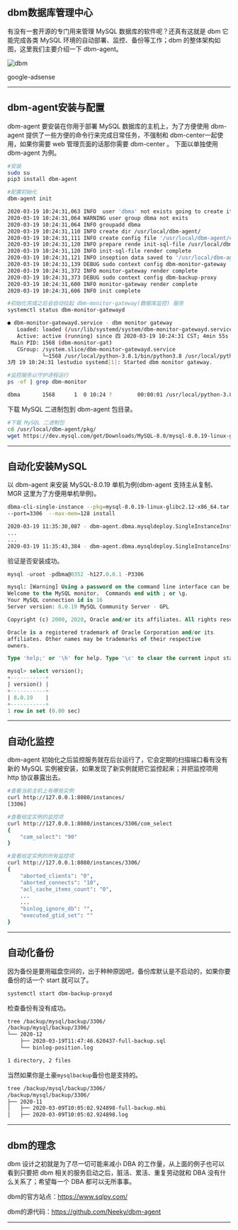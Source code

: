 ## dbm数据库管理中心
有没有一套开源的专门用来管理 MySQL 数据库的软件呢？还真有这就是 dbm 它能完成各类 MySQL 环境的自动部署、监控、备份等工作；dbm 的整体架构如图，这里我们主要介绍一下 dbm-agent。

![dbm](static/2020-12/dbm.png)

google-adsense

---

## dbm-agent安装与配置
dbm-agent 要安装在你用于部署 MySQL 数据库的主机上，为了方便使用 dbm-agent 提供了一些方便的命令行来完成日常任务，不强制和 dbm-center一起使用，如果你需要 web 管理页面的话那你需要 dbm-center 。 下面以单独使用 dbm-agent 为例。

```bash
#安装
sudo su 
pip3 install dbm-agent

#配置初始化
dbm-agent init

2020-03-19 10:24:31,063 INFO  user 'dbma' not exists going to create it 
2020-03-19 10:24:31,064 WARNING user group dbma not exits
2020-03-19 10:24:31,064 INFO groupadd dbma
2020-03-19 10:24:31,110 INFO create dir /usr/local/dbm-agent/
2020-03-19 10:24:31,111 INFO create config file '/usr/local/dbm-agent/etc/dbma.cnf' 
2020-03-19 10:24:31,120 INFO prepare rende init-sql-file /usr/local/dbm-agent/etc/init-users.sql
2020-03-19 10:24:31,120 INFO init-sql-file render complete
2020-03-19 10:24:31,121 INFO inseption data saved to '/usr/local/dbm-agent/logs/auto-inseption.db' 
2020-03-19 10:24:31,139 DEBUG sudo context config dbm-monitor-gateway
2020-03-19 10:24:31,372 INFO monitor-gateway render complete
2020-03-19 10:24:31,373 DEBUG sudo context config dbm-backup-proxy
2020-03-19 10:24:31,600 INFO monitor-gateway render complete
2020-03-19 10:24:31,606 INFO init complete

#初始化完成之后会自动拉起 dbm-monitor-gateway(数据库监控) 服务
systemctl status dbm-monitor-gatewayd

● dbm-monitor-gatewayd.service - dbm monitor gateway
   Loaded: loaded (/usr/lib/systemd/system/dbm-monitor-gatewayd.service; enabled; vendor preset: disabled)
   Active: active (running) since 四 2020-03-19 10:24:31 CST; 4min 55s ago
 Main PID: 1568 (dbm-monitor-gat)
   CGroup: /system.slice/dbm-monitor-gatewayd.service
           └─1568 /usr/local/python-3.8.1/bin/python3.8 /usr/local/python/bin/dbm-monitor-gate...
3月 19 10:24:31 lestudio systemd[1]: Started dbm monitor gateway.

#监控服务以守护进程运行
ps -ef | grep dbm-monitor

dbma       1568      1  0 10:24 ?        00:00:01 /usr/local/python-3.8.1/bin/python3.8 /usr/local/python/bin/dbm-monitor-gateway --monitor-user=monitor --monitor-password=dbma@0352 --bind-ip=127.0.0.1 --bind-port=8080 start

```
下载 MySQL 二进制包到 dbm-agent 包目录。
```bash
#下载 MySQL 二进制包
cd /usr/local/dbm-agent/pkg/ 
wget https://dev.mysql.com/get/Downloads/MySQL-8.0/mysql-8.0.19-linux-glibc2.12-x86_64.tar.xz
```

---


## 自动化安装MySQL
以 dbm-agent 来安装 MySQL-8.0.19 单机为例(dbm-agent 支持主从复制、MGR 这里为了方便用单机举例)。
```bash
dbma-cli-single-instance --pkg=mysql-8.0.19-linux-glibc2.12-x86_64.tar.xz \
--port=3306  --max-mem=128 install

2020-03-19 11:35:30,087 - dbm-agent.dbma.mysqldeploy.SingleInstanceInstaller.install - im - INFO - 1118 - execute checkings for install mysql
...
...
2020-03-19 11:35:43,384 - dbm-agent.dbma.mysqldeploy.SingleInstanceInstaller.install - im - INFO - 1153 - install mysql single instance complete
```
验证是否安装成功。
```sql
mysql -uroot -pdbma@0352 -h127.0.0.1 -P3306

mysql: [Warning] Using a password on the command line interface can be insecure.
Welcome to the MySQL monitor.  Commands end with ; or \g.
Your MySQL connection id is 16
Server version: 8.0.19 MySQL Community Server - GPL

Copyright (c) 2000, 2020, Oracle and/or its affiliates. All rights reserved.

Oracle is a registered trademark of Oracle Corporation and/or its
affiliates. Other names may be trademarks of their respective
owners.

Type 'help;' or '\h' for help. Type '\c' to clear the current input statement.

mysql> select version();
+-----------+
| version() |
+-----------+
| 8.0.19    |
+-----------+
1 row in set (0.00 sec)
```
---

## 自动化监控
dbm-agent 初始化之后监控服务就在后台运行了，它会定期的扫描端口看有没有新的 MySQL 实例被安装，如果发现了新实例就把它监控起来；并把监控项用 http 协议暴露出去。
```bash
#查看当前主机上有哪些实例
curl http://127.0.0.1:8080/instances/ 
[3306]

#查看给定实例的监控项
curl http://127.0.0.1:8080/instances/3306/com_select
{
    "com_select": "90"
}

#查看给定实例的所有监控项
curl http://127.0.0.1:8080/instances/3306/
{                                                                                                
    "aborted_clients": "0",                                                                      
    "aborted_connects": "10",                                                                    
    "acl_cache_items_count": "0",
    ...
    ...
    "binlog_ignore_db": "",
    "executed_gtid_set": ""
}

```
---

## 自动化备份
因为备份是要用磁盘空间的，出于种种原因吧，备份库默认是不启动的，如果你要备份的话一个 start 就可以了。
```bash
systemctl start dbm-backup-proxyd
```
检查备份有没有成功。
```bash
tree /backup/mysql/backup/3306/
/backup/mysql/backup/3306/
└── 2020-12
    ├── 2020-03-19T11:47:46.620437-full-backup.sql
    └── binlog-position.log

1 directory, 2 files
```
当然如果你是土豪`mysqlbackup`备份也是支持的。
```bash
tree /backup/mysql/backup/3306/
/backup/mysql/backup/3306/
├── 2020-11
│   ├── 2020-03-09T10:05:02.924898-full-backup.mbi
│   ├── 2020-03-09T10:05:02.924898.log
```
---

## dbm的理念
dbm 设计之初就是为了尽一切可能来减小 DBA 的工作量，从上面的例子也可以看到只要把 dbm 相关的服务启动之后，脏活、累活、重复劳动就和 DBA 没有什么关系了；希望每一个 DBA 都可以无所事事。

dbm的官方站点：https://www.sqlpy.com/

dbm的源代码：https://github.com/Neeky/dbm-agent

---

